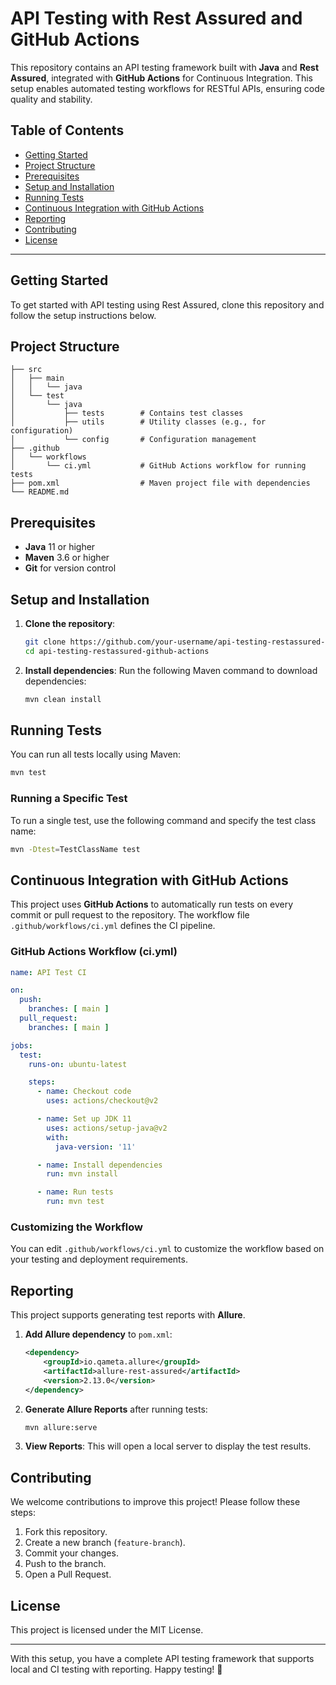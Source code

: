# API Testing with Rest Assured and GitHub Actions

This repository contains an API testing framework built with **Java** and **Rest Assured**, integrated with **GitHub Actions** for Continuous Integration. This setup enables automated testing workflows for RESTful APIs, ensuring code quality and stability.

## Table of Contents
- [Getting Started](#getting-started)
- [Project Structure](#project-structure)
- [Prerequisites](#prerequisites)
- [Setup and Installation](#setup-and-installation)
- [Running Tests](#running-tests)
- [Continuous Integration with GitHub Actions](#continuous-integration-with-github-actions)
- [Reporting](#reporting)
- [Contributing](#contributing)
- [License](#license)

---

## Getting Started

To get started with API testing using Rest Assured, clone this repository and follow the setup instructions below.

## Project Structure

```
├── src
│   ├── main
│   │   └── java
│   └── test
│       └── java
│           ├── tests        # Contains test classes
│           ├── utils        # Utility classes (e.g., for configuration)
│           └── config       # Configuration management
├── .github
│   └── workflows
│       └── ci.yml           # GitHub Actions workflow for running tests
├── pom.xml                  # Maven project file with dependencies
└── README.md
```

## Prerequisites

- **Java** 11 or higher
- **Maven** 3.6 or higher
- **Git** for version control

## Setup and Installation

1. **Clone the repository**:
   ```bash
   git clone https://github.com/your-username/api-testing-restassured-github-actions.git
   cd api-testing-restassured-github-actions
   ```

2. **Install dependencies**:
   Run the following Maven command to download dependencies:
   ```bash
   mvn clean install
   ```

## Running Tests

You can run all tests locally using Maven:

```bash
mvn test
```

### Running a Specific Test

To run a single test, use the following command and specify the test class name:

```bash
mvn -Dtest=TestClassName test
```

## Continuous Integration with GitHub Actions

This project uses **GitHub Actions** to automatically run tests on every commit or pull request to the repository. The workflow file `.github/workflows/ci.yml` defines the CI pipeline.

### GitHub Actions Workflow (ci.yml)

```yaml
name: API Test CI

on:
  push:
    branches: [ main ]
  pull_request:
    branches: [ main ]

jobs:
  test:
    runs-on: ubuntu-latest

    steps:
      - name: Checkout code
        uses: actions/checkout@v2

      - name: Set up JDK 11
        uses: actions/setup-java@v2
        with:
          java-version: '11'

      - name: Install dependencies
        run: mvn install

      - name: Run tests
        run: mvn test
```

### Customizing the Workflow

You can edit `.github/workflows/ci.yml` to customize the workflow based on your testing and deployment requirements.

## Reporting

This project supports generating test reports with **Allure**.

1. **Add Allure dependency** to `pom.xml`:

   ```xml
   <dependency>
       <groupId>io.qameta.allure</groupId>
       <artifactId>allure-rest-assured</artifactId>
       <version>2.13.0</version>
   </dependency>
   ```

2. **Generate Allure Reports** after running tests:

   ```bash
   mvn allure:serve
   ```

3. **View Reports**: This will open a local server to display the test results.

## Contributing

We welcome contributions to improve this project! Please follow these steps:

1. Fork this repository.
2. Create a new branch (`feature-branch`).
3. Commit your changes.
4. Push to the branch.
5. Open a Pull Request.

## License

This project is licensed under the MIT License.

---

With this setup, you have a complete API testing framework that supports local and CI testing with reporting. Happy testing! 🚀
